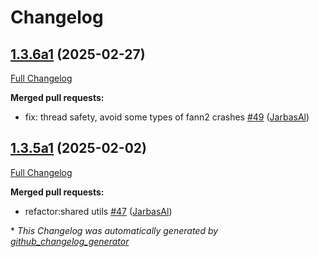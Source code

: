 # Changelog

## [1.3.6a1](https://github.com/OpenVoiceOS/ovos-padatious-pipeline-plugin/tree/1.3.6a1) (2025-02-27)

[Full Changelog](https://github.com/OpenVoiceOS/ovos-padatious-pipeline-plugin/compare/1.3.5a1...1.3.6a1)

**Merged pull requests:**

- fix: thread safety, avoid some types of fann2 crashes [\#49](https://github.com/OpenVoiceOS/ovos-padatious-pipeline-plugin/pull/49) ([JarbasAl](https://github.com/JarbasAl))

## [1.3.5a1](https://github.com/OpenVoiceOS/ovos-padatious-pipeline-plugin/tree/1.3.5a1) (2025-02-02)

[Full Changelog](https://github.com/OpenVoiceOS/ovos-padatious-pipeline-plugin/compare/1.3.4...1.3.5a1)

**Merged pull requests:**

- refactor:shared utils [\#47](https://github.com/OpenVoiceOS/ovos-padatious-pipeline-plugin/pull/47) ([JarbasAl](https://github.com/JarbasAl))



\* *This Changelog was automatically generated by [github_changelog_generator](https://github.com/github-changelog-generator/github-changelog-generator)*
